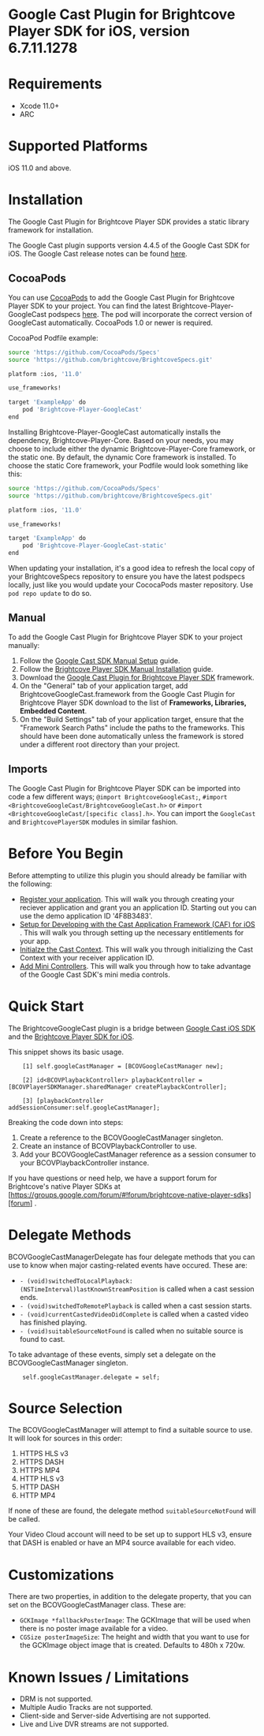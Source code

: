 # Google Cast Plugin for Brightcove Player SDK for iOS, version 6.7.11.1278

Requirements
============

- Xcode 11.0+
- ARC

Supported Platforms
==========
iOS 11.0 and above.

Installation
==========
The Google Cast Plugin for Brightcove Player SDK provides a static library framework for installation.

The Google Cast plugin supports version 4.4.5 of the Google Cast SDK for iOS. The Google Cast release notes can be found [here](https://developers.google.com/cast/docs/release-notes).

CocoaPods
----------

You can use [CocoaPods][cocoapods] to add the Google Cast Plugin for Brightcove Player SDK to your project.  You can find the latest Brightcove-Player-GoogleCast podspecs [here][podspecs]. The pod will incorporate the correct version of GoogleCast automatically. CocoaPods 1.0 or newer is required.

CocoaPod Podfile example:

```bash
source 'https://github.com/CocoaPods/Specs'
source 'https://github.com/brightcove/BrightcoveSpecs.git'

platform :ios, '11.0'

use_frameworks!

target 'ExampleApp' do
    pod 'Brightcove-Player-GoogleCast'
end
```

Installing Brightcove-Player-GoogleCast automatically installs the dependency, Brightcove-Player-Core. Based on your needs, you may choose to include either the dynamic Brightcove-Player-Core framework, or the static one. By default, the dynamic Core framework is installed. To choose the static Core framework, your Podfile would look something like this:

```bash
source 'https://github.com/CocoaPods/Specs'
source 'https://github.com/brightcove/BrightcoveSpecs.git'

platform :ios, '11.0'

use_frameworks!

target 'ExampleApp' do
    pod 'Brightcove-Player-GoogleCast-static'
end
```

When updating your installation, it's a good idea to refresh the local copy of your BrightcoveSpecs repository to ensure you have the latest podspecs locally, just like you would update your CococaPods master repository. Use `pod repo update` to do so.

Manual
----------

To add the Google Cast Plugin for Brightcove Player SDK to your project manually:

1. Follow the [Google Cast SDK Manual Setup][googlecastsdkmanualsetup] guide.
1. Follow the [Brightcove Player SDK Manual Installation][bcovsdkmanualsetup] guide.
1. Download the [Google Cast Plugin for Brightcove Player SDK][bcovgooglecast] framework.
1. On the "General" tab of your application target, add BrightcoveGoogleCast.framework from the Google Cast Plugin for Brightcove Player SDK download to the list of **Frameworks, Libraries, Embedded Content**.
1. On the "Build Settings" tab of your application target, ensure that the "Framework Search Paths" include the paths to the frameworks. This should have been done automatically unless the framework is stored under a different root directory than your project.

Imports
----------
The Google Cast Plugin for Brightcove Player SDK can be imported into code a few different ways; `@import BrightcoveGoogleCast;`, `#import <BrightcoveGoogleCast/BrightcoveGoogleCast.h>` or `#import <BrightcoveGoogleCast/[specific class].h>`. You can import the `GoogleCast` and `BrightcovePlayerSDK` modules in similar fashion.

[bcovsdkmanualsetup]: https://github.com/brightcove/brightcove-player-sdk-ios#ManualInstallation
[googlecastsdkmanualsetup]: https://developers.google.com/cast/docs/ios_sender/#manual_setup 
[cocoapods]: http://cocoapods.org
[podspecs]: https://github.com/brightcove/BrightcoveSpecs/tree/master/Brightcove-Player-GoogleCast
[podspecs-static]: https://github.com/brightcove/BrightcoveSpecs/tree/master/Brightcove-Player-GoogleCast-Static
[release]: https://github.com/brightcove/brightcove-player-sdk-ios-google-cast/releases

Before You Begin
==========
Before attempting to utilize this plugin you should already be familiar with the following:

* [Register your application][registration]. This will walk you through creating your reciever application and grant you an application ID. Starting out you can use the demo application ID '4F8B3483'.
* [Setup for Developing with the Cast Application Framework (CAF) for iOS ][setupguide]. This will walk you through setting up the necessary entitlements for your app.
* [Initialze the Cast Context][castcontext]. This will walk you through initializing the Cast Context with your receiver application ID.
* [Add Mini Controllers][addminicontrollers]. This will walk you through how to take advantage of the Google Cast SDK's mini media controls. 

[registration]:https://developers.google.com/cast/docs/registration
[setupguide]:https://developers.google.com/cast/docs/ios_sender
[castcontext]:https://developers.google.com/cast/docs/ios_sender/integrate#initialize_the_cast_context
[addminicontrollers]:https://developers.google.com/cast/docs/ios_sender/integrate#add_mini_controllers

Quick Start
==========
The BrightcoveGoogleCast plugin is a bridge between [Google Cast iOS SDK][googlecast] and the [Brightcove Player SDK for iOS][bcovsdk]. 

This snippet shows its basic usage.

```
    [1] self.googleCastManager = [BCOVGoogleCastManager new];

    [2] id<BCOVPlaybackController> playbackController = [BCOVPlayerSDKManager.sharedManager createPlaybackController];

    [3] [playbackController addSessionConsumer:self.googleCastManager];
```

Breaking the code down into steps:

1. Create a reference to the BCOVGoogleCastManager singleton.
1. Create an instance of BCOVPlaybackController to use.
1. Add your BCOVGoogleCastManager reference as a session consumer to your BCOVPlaybackController instance.

If you have questions or need help, we have a support forum for Brightcove's native Player SDKs at [https://groups.google.com/forum/#!forum/brightcove-native-player-sdks][forum] .

[googlecast]: https://developers.google.com/cast/docs/ios_sender/
[bcovsdk]: https://github.com/brightcove/brightcove-player-sdk-ios
[bcovgooglecast]: https://github.com/brightcove/brightcove-player-sdk-ios-googlecast
[forum]: https://groups.google.com/forum/#!forum/brightcove-native-player-sdks

Delegate Methods
==========
BCOVGoogleCastManagerDelegate has four delegate methods that you can use to know when major casting-related events have occured. These are:

* `- (void)switchedToLocalPlayback:(NSTimeInterval)lastKnownStreamPosition` is called when a cast session ends.
* `- (void)switchedToRemotePlayback` is called when a cast session starts.
* `- (void)currentCastedVideoDidComplete` is called when a casted video has finished playing.
* `- (void)suitableSourceNotFound` is called when no suitable source is found to cast.

To take advantage of these events, simply set a delegate on the BCOVGoogleCastManager singleton. 

```
    self.googleCastManager.delegate = self;
```

Source Selection
==========
The BCOVGoogleCastManager will attempt to find a suitable source to use. It will look for sources in this order:

1. HTTPS HLS v3
1. HTTPS DASH
1. HTTPS MP4
1. HTTP HLS v3
1. HTTP DASH
1. HTTP MP4

If none of these are found, the delegate method `suitableSourceNotFound` will be called. 

Your Video Cloud account will need to be set up to support HLS v3, ensure that DASH is enabled or have an MP4 source available for each video.

Customizations
==========
There are two properties, in addition to the delegate property, that you can set on the BCOVGoogleCastManager class. These are:

* `GCKImage *fallbackPosterImage`: The GCKImage that will be used when there is no poster image available for a video.
* `CGSize posterImageSize`: The height and width that you want to use for the GCKImage object image that is created. Defaults to 480h x 720w.

Known Issues / Limitations
==========
* DRM is not supported.
* Multiple Audio Tracks are not supported.
* Client-side and Server-side Advertising are not supported.
* Live and Live DVR streams are not supported.
